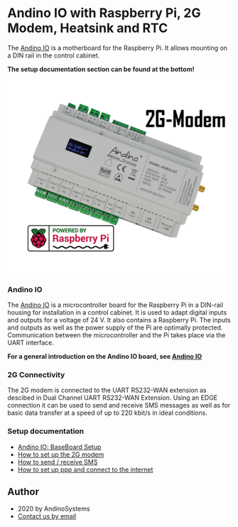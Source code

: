 Andino IO with Raspberry Pi, 2G Modem, Heatsink and RTC
======

The [Andino IO][1] is a motherboard for the Raspberry Pi. It allows mounting on a DIN rail in the control cabinet.

**The setup documentation section can be found at the bottom!**

![Andino IO - Raspberry Pi on DIN Rail](andino-io-2g-modem.png)  

### Andino IO
The [Andino IO][1] is a microcontroller board for the Raspberry Pi in a DIN-rail housing for installation in a control cabinet. It is used to adapt digital inputs and outputs for a voltage of 24 V. It also contains a Raspberry Pi. The inputs and outputs as well as the power supply of the Pi are optimally protected. Communication between the microcontroller and the Pi takes place via the UART interface.

**For a general introduction on the Andino IO board, see [Andino IO](../../)**

### 2G Connectivity
The 2G modem is connected to the UART RS232-WAN extension as descibed in Dual Channel UART RS232-WAN Extension. Using an EDGE connection it can be used to send and receive SMS messages as well as for basic data transfer at a speed of up to 220 kbit/s in ideal conditions.

### Setup documentation

- [Andino IO: BaseBoard Setup](../../BaseBoard)
- [How to set up the 2G modem](../../../Andino-Common/Extensions/2G-Modem-SIM800L)
- [How to send / receive SMS](../../../Andino-Common/Extensions/2G-Modem-SIM800L/sms)
- [How to set up ppp and connect to the internet](../../../Andino-Common/Extensions/2G-Modem-SIM800L/ppp)

Author
-----

* 2020 by AndinoSystems
* [Contact us by email](mailto:info@andino.systems)

[1]:https://andino.systems/andino-io/

